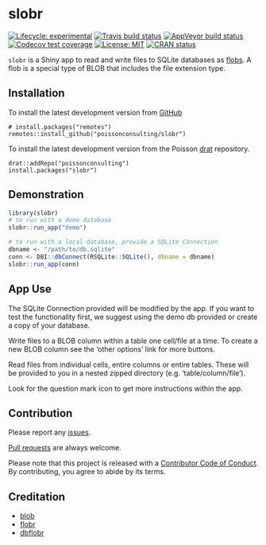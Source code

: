 
<!-- README.md is generated from README.Rmd. Please edit that file -->

# slobr

<!-- badges: start -->

[![Lifecycle:
experimental](https://img.shields.io/badge/lifecycle-experimental-orange.svg)](https://www.tidyverse.org/lifecycle/#experimental)
[![Travis build
status](https://travis-ci.org/poissonconsulting/slobr.svg?branch=master)](https://travis-ci.org/poissonconsulting/slobr)
[![AppVeyor build
status](https://ci.appveyor.com/api/projects/status/github/poissonconsulting/slobr?branch=master&svg=true)](https://ci.appveyor.com/project/poissonconsulting/slobr)
[![Codecov test
coverage](https://codecov.io/gh/poissonconsulting/slobr/branch/master/graph/badge.svg)](https://codecov.io/gh/poissonconsulting/slobr?branch=master)
[![License:
MIT](https://img.shields.io/badge/License-MIT-green.svg)](https://opensource.org/licenses/MIT)
[![CRAN
status](https://www.r-pkg.org/badges/version/slobr)](https://cran.r-project.org/package=slobr)
<!-- ![CRAN downloads](http://cranlogs.r-pkg.org/badges/slobr) -->

`slobr` is a Shiny app to read and write files to SQLite databases as
[flobs](https://poissonconsulting.github.io/flobr/reference/flob.html).
A flob is a special type of BLOB that includes the file extension type.

## Installation

To install the latest development version from
[GitHub](https://github.com/poissonconsulting/slobr)

    # install.packages("remotes")
    remotes::install_github("poissonconsulting/slobr")

To install the latest development version from the Poisson
[drat](https://github.com/poissonconsulting/drat) repository.

    drat::addRepo("poissonconsulting")
    install.packages("slobr")

## Demonstration

``` r
library(slobr)
# to run with a demo database
slobr::run_app("demo")

# to run with a local database, provide a SQLite Connection
dbname <- "/path/to/db.sqlite"
conn <- DBI::dbConnect(RSQLite::SQLite(), dbname = dbname)
slobr::run_app(conn)
```

## App Use

The SQLite Connection provided will be modified by the app. If you want
to test the functionality first, we suggest using the demo db provided
or create a copy of your database.

Write files to a BLOB column within a table one cell/file at a time. To
create a new BLOB column see the ‘other options’ link for more buttons.

Read files from individual cells, entire columns or entire tables. These
will be provided to you in a nested zipped directory
(e.g. ‘table/column/file’).

Look for the question mark icon to get more instructions within the app.

## Contribution

Please report any
[issues](https://github.com/poissonconsulting/slobr/issues).

[Pull requests](https://github.com/poissonconsulting/slobr/pulls) are
always welcome.

Please note that this project is released with a [Contributor Code of
Conduct](https://github.com/poissonconsulting/pkgtemplate/blob/master/CODE_OF_CONDUCT.md).
By contributing, you agree to abide by its terms.

## Creditation

  - [blob](https://github.com/tidyverse/blob)
  - [flobr](https://github.com/poissonconsulting/flobr)
  - [dbflobr](https://github.com/poissonconsulting/dbflobr)
